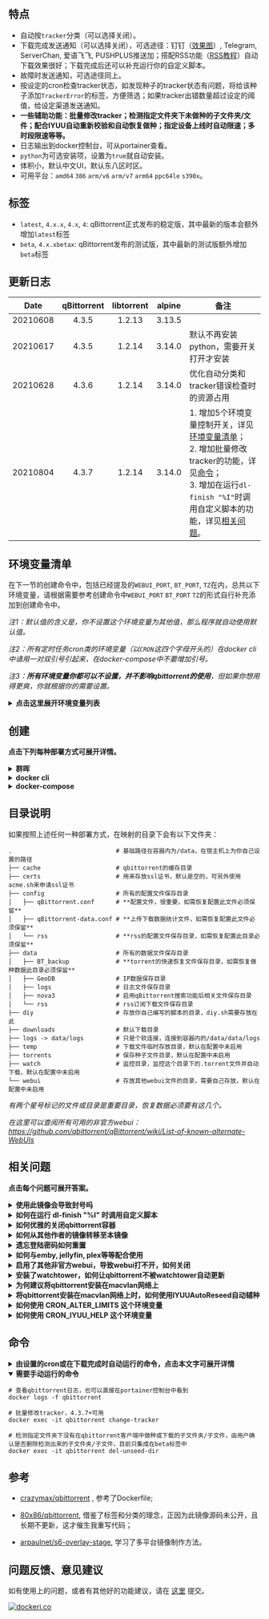 ## 特点

- 自动按`tracker`分类（可以选择关闭）。
- 下载完成发送通知（可以选择关闭），可选途径：钉钉（[效果图](https://gitee.com/evine/dockerfiles/raw/master/qbittorrent/pictures/notify.png)）, Telegram, ServerChan, 爱语飞飞, PUSHPLUS推送加；搭配RSS功能（[RSS教程](https://www.jianshu.com/p/54e6137ea4e3)）自动下载效果很好；下载完成后还可以补充运行你的自定义脚本。
- 故障时发送通知，可选途径同上。
- 按设定的cron检查tracker状态，如发现种子的tracker状态有问题，将给该种子添加`TrackerError`的标签，方便筛选；如果tracker出错数量超过设定的阈值，给设定渠道发送通知。
- **一些辅助功能：批量修改tracker；检测指定文件夹下未做种的子文件夹/文件；配合IYUU自动重新校验和自动恢复做种；指定设备上线时自动限速；多时段限速等等。**
- 日志输出到docker控制台，可从portainer查看。
- `python`为可选安装项，设置为`true`就自动安装。
- 体积小，默认中文UI，默认东八区时区。
- 可用平台：`amd64` `386` `arm/v6` `arm/v7` `arm64` `ppc64le` `s390x`。

## 标签

- `latest`, `4.x.x`, `4.x`, `4`: qBittorrent正式发布的稳定版，其中最新的版本会额外增加`latest`标签
- `beta`, `4.x.xbetax`: qBittorrent发布的测试版，其中最新的测试版额外增加`beta`标签

## 更新日志

| Date     | qBittorrent | libtorrent | alpine | 备注 |
| :-:      | :-:         | :-:        | :-:    | -    |
| 20210608 | 4.3.5       | 1.2.13     | 3.13.5 |      |
| 20210617 | 4.3.5       | 1.2.14     | 3.14.0 | 默认不再安装python，需要开关打开才安装 |
| 20210628 | 4.3.6       | 1.2.14     | 3.14.0 | 优化自动分类和tracker错误检查时的资源占用 |
| 20210804 | 4.3.7       | 1.2.14     | 3.14.0 | 1. 增加5个环境变量控制开关，详见[环境变量清单](#环境变量清单)；<br>2. 增加批量修改tracker的功能，详见[命令](#命令)；<br>3. 增加在运行`dl-finish "%I"`时调用自定义脚本的功能，详见[相关问题](#相关问题)。 |

## 环境变量清单

在下一节的创建命令中，包括已经提及的`WEBUI_PORT`, `BT_PORT`, `TZ`在内，总共以下环境变量，请根据需要参考创建命令中`WEBUI_PORT` `BT_PORT` `TZ`的形式自行补充添加到创建命令中。

*注1：默认值的含义是，你不设置这个环境变量为其他值，那么程序就自动使用默认值。*

*注2：所有定时任务cron类的环境变量（以`CRON`这四个字母开头的）在docker cli中请用一对双引号引起来，在docker-compose中不要增加引号。*

*注3：**所有环境变量你都可以不设置，并不影响qbittorrent的使用**，但如果你想用得更爽，你就根据你的需要设置。*

<details>

<summary markdown="span"><b>点击这里展开环境变量列表</b></summary>

| 序号 | 变量名                   | 默认值         | 说明 |
| :-: | :-:                     | :-:           | -    |
|  1  | PUID                    | 1500          | 用户的uid，输入命令`id -u`可以查到，以该用户运行qbittorrent-nox，群晖用户必须改。 |
|  2  | PGID                    | 1500          | 用户的gid，输入命令`id -g`可以查到，以该用户运行qbittorrent-nox，群晖用户必须改。 |
|  3  | WEBUI_PORT              | 8080          | WebUI访问端口，建议自定义，如需公网访问，需要将qBittorrent和公网之间所有网关设备上都设置端口转发。 |
|  4  | BT_PORT                 | 34567         | BT监听端口，建议自定义，如需达到`可连接`状态，需要将qBittorrent和公网之间所有网关设备上都设置端口转发。 |
|  5  | TZ                      | Asia/Shanghai | 时区，可填内容详见：https://meetingplanner.io/zh-cn/timezone/cities |
|  6  | INSTALL_PYTHON          | false         | 默认不安装python，如需要python，请设置为`true`，设置后将在首次启动容器时自动安装好。 |
|  7  | ENABLE_AUTO_CATEGORY    | true          | 是否自动分类，默认自动分类，如不想自动分类，请设置为`false`。4.3.7+可用。 |
|  8  | DL_FINISH_NOTIFY        | true          | 默认会在下载完成时向设定的通知渠道发送种子下载完成的通知消息，如不想收此类通知，则设置为`false`。 |
|  9  | TRACKER_ERROR_COUNT_MIN | 3             | 可以设置的值：正整数。在检测到tracker出错的种子数量超过这个阈值时，给设置的通知渠道发送通知。4.3.7+可用。 |
|  10 | UMASK_SET               | 000           | 权限掩码`umask`，指定qBittorrent在建立文件时预设的权限掩码，可以设置为`022`。 |
|  11 | TG_USER_ID              |               | 通知渠道telegram，如需使用需要和 TG_BOT_TOKEN 同时赋值，私聊 @getuseridbot 获取。 |
|  12 | TG_BOT_TOKEN            |               | 通知渠道telegram，如需使用需要和 TG_USER_ID 同时赋值，私聊 @BotFather 获取。 |
|  13 | TG_PROXY_ADDRESS        |               | 给TG机器人发送消息的代理地址，当设置了`TG_USER_ID`和`TG_BOT_TOKEN`后可以设置此值，形如：`http://192.168.1.1:7890`，也可以不设置。4.3.7+可用。 |
|  14 | TG_PROXY_USER           |               | 给TG机器人发送消息的代理的用户名和密码，当设置了`TG_PROXY_ADDRESS`后可以设置此值，格式为：`<用户名>:<密码>`，形如：`admin:password`，如没有可不设置。4.3.7+可用。 |
|  15 | DD_BOT_TOKEN            |               | 通知渠道钉钉，如需使用需要和 DD_BOT_SECRET 同时赋值，机器人设置中webhook链接`access_token=`后面的字符串（不含`=`以及`=`之前的字符）。 |
|  16 | DD_BOT_SECRET           |               | 通知渠道钉钉，如需使用需要和 DD_BOT_TOKEN 同时赋值，机器人设置中**只启用**`加签`，加签的秘钥，形如：`SEC1234567890abcdefg`。 |
|  17 | IYUU_TOKEN              |               | 通知渠道爱语飞飞，通过 [这里](http://iyuu.cn) 获取，爱语飞飞的TOKEN。 |
|  18 | SCKEY                   |               | 通知渠道ServerChan，通过 [这里](http://sc.ftqq.com/3.version) 获取。 |
|  19 | PUSHPLUS_TOKEN          |               | 通知渠道PUSH PLUS，填入其token，详见 [这里](http://www.pushplus.plus)，4.3.7+可用。 |
|  20 | CRON_HEALTH_CHECK       | 12 * * * *    | 宕机检查的cron，在设定的cron运行时如发现qbittorrent-nox宕机了，则向设置的通知渠道发送通知。 |
|  21 | CRON_AUTO_CATEGORY      | 32 */2 * * *  | 自动分类的cron，在设定的cron将所有种子按tracker分类。对于种子很多的大户人家，建议把cron频率修改低一些，一天一次即可。此cron可以由`ENABLE_AUTO_CATEGORY`关闭，关闭后不生效。 |
|  22 | CRON_TRACKER_ERROR      | 52 */4 * * *  | 检查tracker状态是否健康的cron，在设定的cron将检查所有种子的tracker状态，如果有问题就打上`TrackerError`的标签。对于种子很多的大户人家，建议把cron频率修改低一些，一天一次即可。 |

**以下环境变量已集成在`nevinee/qbittorrent:beta`标签中，在下一个正式版qbittorrent发布时会整合进`nevinee/qbittorrent:latest`标签。**

| 序号 | 变量名                   | 默认值         | 说明 |
| :-: | :-:                     | :-:           | -    |
|  1  | MONITOR_IP              |               | 可设置为局域网设备的ip，多个ip以半角空格分隔，形如：`192.168.1.5 192.168.1.9 192.168.1.20`。本变量作用：当检测到这些设置的ip中有任何一个ip在线时（检测频率为每分钟），自动启用qbittorent客户端的“备用速度限制”，如果都不在线就关闭“备用速度限制”。“备用速度限制”需要事先设置好限制速率，建议在路由器上给需要设置的设备固定ip。在docker cli中请使用一对双引号引起来，在docker-compose中不要使用引用。
|  2  | CRON_ALTER_LIMITS       |               | 启动和关闭“备用速度限制“的cron，主要针对多时段限速场景，当设置了`MONITOR_IP`时本变量的cron不生效（因为会冲突）。详见 [相关问题](#相关问题) 一节“如何使用 CRON_ALTER_LIMITS 这个环境变量” |
|  3  | CRON_IYUU_HELP          |               | IYUUAutoReseed辅助任务的cron，自动重校验、自动恢复做种，详见 [相关问题](#相关问题) 一节“如何使用 CRON_IYUU_HELP 这个环境变量” |

</details>

## 创建

**点击下列每种部署方式可展开详情。**

<details>

<summary markdown="span"><b>群晖</b></summary>

请见 [这里](https://gitee.com/evine/dockerfiles/blob/master/qbittorrent/dsm.md)。

</details>

<details>

<summary markdown="span"><b>docker cli</b></summary>

```
docker run -dit \
  -v $PWD/qbittorrent:/data `# 冒号左边请修改为你想在本地保存的路径，这个路径用来保存你个人的配置文件` \
  -e TZ="Asia/Shanghai" `# 时区` \
  -e WEBUI_PORT="8080"  `# WEBUI控制端口，可自定义` \
  -e BT_PORT="34567"    `# BT监听端口，可自定义` \
  -p 8080:8080          `# 冒号左右一样，要和WEBUI_PORT一致` \
  -p 34567:34567/tcp    `# 冒号左右一样，要和BT_PORT一致` \
  -p 34567:34567/udp    `# 冒号左右一样，要和BT_PORT一致` \
  --restart always \
  --name qbittorrent \
  --hostname qbittorrent \
  nevinee/qbittorrent
```

- 除`TZ` `WEBUI_PORT` `BT_PORT`这三个环境变量外，如果你还需要使用其他环境变量，请根据[环境变量清单](#环境变量清单)按照`-e 变量名="变量值" \`的形式自行添加在创建命令中。

- armv7设备如若无法使用网络，可能是seccomp问题，详见 [这里](https://wiki.alpinelinux.org/wiki/Release_Notes_for_Alpine_3.13.0#time64_requirements)。可以在创建命令中增加一行`--security-opt seccomp=unconfined \` 来解决。

- 创建完成后请访问`http://<IP>:<WEBUI_PORT>`来作进一步设置，初始用户名密码：`admin/adminadmin`。如要在公网访问，请务必修改用户名和密码。

- 如想参与qbittorrent测试工作，可以指定测试标签，如`nevinee/qbittorrent:beta`，请向qbittorrent官方反馈遇到的问题。

</details>

<details>

<summary markdown="span"><b>docker-compose</b></summary>

新建`docker-compose.yml`文件如下（[点我查看arm设备如何安装docker-compose](https://www.jianshu.com/p/1beecfed17bc)），创建好后以`docker-compose up -d`命令启动即可。

```
version: "2.0"
services:
  qbittorrent:
    image: nevinee/qbittorrent
    container_name: qbittorrent
    restart: always
    tty: true
    network_mode: bridge
    hostname: qbitorrent
    volumes:
      - ./data:/data      # 配置保存目录
    environment:
      - WEBUI_PORT=8080   # WEBUI控制端口，可自定义
      - BT_PORT=34567     # BT监听端口，可自定义
      - TZ=Asia/Shanghai  # 时区
    ports:
      - 8080:8080        # 冒号左右一致，必须同WEBUI_PORT一样
      - 34567:34567      # 冒号左右一致，必须同BT_PORT一样
      - 34567:34567/udp  # 冒号左右一致，必须同BT_PORT一样
    #security_opt:       # armv7设备请解除这两行注释
      #- seccomp=unconfined
```

如若想将qbittorrent建立在已经创建好的macvlan网络上，可以按如下方式创建：

```
version: "2.0"
services:
  qbittorrent:
    image: nevinee/qbittorrent
    container_name: qbittorrent
    restart: always
    tty: true
    networks: 
      <你的macvlan网络名称>:
        ipv4_address: <你想设置的ip>
        aliases:
          - qbittorrent
    dns:   # docker是无法为macvlan网络提供dns解析服务的，要想正常在macvlan网络上发通知，请给容器添加dns服务器，你也可以直接使用你的网关ip作为dns服务器
      - 223.5.5.5
      - 114.114.114.114
      - 1.2.4.8
    hostname: qbitorrent
    volumes:
      - ./data:/data
    environment:
      - WEBUI_PORT=8080   # WEBUI控制端口，可自定义
      - BT_PORT=34567     # BT监听端口，可自定义
      - TZ=Asia/Shanghai  # 时区
    #security_opt:        # armv7设备请解除这两行注释
      #- seccomp=unconfined

networks: 
  <你的macvlan网络名称>:
    external: true
```

- 除`TZ` `WEBUI_PORT` `BT_PORT`这三个环境变量外，其他环境变量请根据[环境变量清单](#环境变量清单)自行添加在environment中。

- armv7设备如若无法使用网络，可能是seccomp问题，详见 [这里](https://wiki.alpinelinux.org/wiki/Release_Notes_for_Alpine_3.13.0#time64_requirements)。

- 创建完成后请访问`http://<IP>:<WEBUI_PORT>`来作进一步设置，初始用户名密码：`admin/adminadmin`。如要在公网访问，请务必修改用户名和密码。

- 如想参与qbittorrent测试工作，可以指定测试标签，如`nevinee/qbittorrent:beta`，如遇到问题请向qbittorrent官方反馈。

</details>

## 目录说明

如果按照上述任何一种部署方式，在映射的目录下会有以下文件夹：

```
.                             # 基础路径在容器内为/data，在宿主机上为你自己设置的路径
├── cache                     # qbittorrent的缓存目录
├── certs                     # 用来存放ssl证书，默认是空的，可另外使用acme.sh来申请ssl证书
├── config                    # 所有的配置文件保存目录
│   ├── qBittorrent.conf      # **配置文件，很重要，如需恢复配置此文件必须保留**
│   ├── qBittorrent-data.conf # **上传下载数据统计文件，如需恢复配置此文件必须保留**
│   └── rss                   # **rss的配置文件保存目录，如需恢复配置此目录必须保留**
├── data                      # 所有的数据文件保存目录
│   ├── BT_backup             # **torrent的快速恢复文件保存目录，如需恢复做种数据此目录必须保留**
│   ├── GeoDB                 # IP数据保存目录
│   ├── logs                  # 日志文件保存目录
│   ├── nova3                 # 启用qBittorrent搜索功能后相关文件保存目录
│   └── rss                   # rss订阅下载文件保存目录
├── diy                       # 存放你自己编写的脚本的目录，diy.sh需要存放在此
├── downloads                 # 默认下载目录
├── logs -> data/logs         # 只是个软连接，连接到容器内的/data/data/logs
├── temp                      # 下载文件临时存放目录，默认在配置中未启用
├── torrents                  # 保存种子文件目录，默认在配置中未启用
├── watch                     # 监控目录，监控这个目录下的.torrent文件并自动下载，默认在配置中未启用
└── webui                     # 存放其他webui文件的目录，需要自己存放，默认在配置中未启用
```

*有两个星号标记的文件或目录是重要目录，恢复数据必须要有这几个。*

*在这里可以查阅所有可用的非官方webui：https://github.com/qbittorrent/qBittorrent/wiki/List-of-known-alternate-WebUIs*

## 相关问题

**点击每个问题可展开答案。**

<details>

<summary markdown="span"><b>使用此镜像会导致封号吗</b></summary>

此镜像未修改qbittorrent客户端官方任何信息，在和pt站tracker服务器交互时反馈的一切信息均是qbittorrent官方原版反馈的信息，此镜像只是基于qbittorrent额外增加了一些脚本而已。增加的脚本全部代码在 [这里](https://github.com/nevinen/dockerfiles/tree/master/qbittorrent) 可以查看，不会因为使用此镜像导致pt账号被封。

</details>

<details>

<summary markdown="span"><b>如何在运行 dl-finish "%I" 时调用自定义脚本</b></summary>

- 此功能可用版本：4.3.7+；

- 只要你将名为`diy.sh`的shell脚本放在映射目录下的`diy`文件夹下即可，容器内路径为`/data/diy/diy.sh`（hash已存储在名为torrent_hash的变量中，可通过此值获取其他信息）。

- 假如你要调用其他语言的脚本，比如python，可以在`diy.sh`中写上`python3 /data/diy/your_python_scripts.py $torrent_hash`即可，传递的只有种子hash，其他信息需凭借`$torrent_hash`的值通过qbittorrent的api获取。还可以参考 [这个](https://github.com/nevinen/dockerfiles/issues/3#issuecomment-887309444) 办法。

</details>

<details>

<summary markdown="span"><b>如何优雅的关闭qbittorrent容器</b></summary>

- 暴力强制关闭qbittorrent容器自然是容易丢失任务的，所以在关闭前应当先将所有种子暂停，过一会再关闭容器。这时，所有的配置文件和torrent恢复文件也都是暂停后的状态，然后再新建容器或重新部署，启动后再开始所有任务。

- 还有一点要注意，千万不要在有下载任务时关闭或重启qbittorrent容器。

</details>

<details>

<summary markdown="span"><b>如何从其他作者的镜像转移至本镜像</b></summary>

- 请注意要优雅的关闭旧容器后再处理配置文件。

- 进入原来容器的映射目录下，在config下分别找到`qBittorrent.conf` `qBittorrent-data.conf` `rss`，在data下找到`BT_backup`，然后将其参考上面的目录树放在新容器的映射目录下，然后在创建容器时，保证新容器中的下载文件的保存路径和旧容器一致，并新建容器即可。

- 举例说明如何保证新容器中的下载文件的保存路径和旧容器一致，比如旧容器中下载了一个 `xxx.2020.BluRay.1080p.x264.DTS-XXX`，保存路径为`/movies`（宿主机上的真实路径为`/volume1/home/id/movies`），那么在新建新容器时，给新容器增加一个路径映射：`/volume1/home/id/movies:/movies`　即可。

- 注意新容器的PUID/PGID和要旧容器保持一致。

- 注意在 `设置` -> `下载` 中勾选 `Torrent 完成时运行外部程序` 并填入 `dl-finish "%I"`。

</details>

<details>

<summary markdown="span"><b>遗忘登陆密码如何重置</b></summary>

```
# 进入容器
docker exec -it qbittorrent bash

# 如果启用了ssl
curl -k -X POST -d 'json={"web_ui_username":"新的用户名","web_ui_password":"新的密码"}' https://127.0.0.1:${WEBUI_PORT}/api/v2/app/setPreferences

# 如果未启用ssl
curl -X POST -d 'json={"web_ui_username":"新的用户名","web_ui_password":"新的密码"}' http://127.0.0.1:${WEBUI_PORT}/api/v2/app/setPreferences
```

</details>

<details>

<summary markdown="span"><b>如何与emby, jellyfin, plex等等配合使用</b></summary>

将需要配合使用的容器的环境变量PUID/PGID设置为一样的即可。

</details>

<details>

<summary markdown="span"><b>启用了其他非官方webui，导致webui打不开，如何关闭</b></summary>

```
# 进入容器
docker exec -it qbittorrent bash

# 如果启用了ssl
curl -k -X POST -d 'json={"alternative_webui_enabled":false}' https://127.0.0.1:${WEBUI_PORT}/api/v2/app/setPreferences

# 如果未启用ssl
curl -X POST -d 'json={"alternative_webui_enabled":false}' http://127.0.0.1:${WEBUI_PORT}/api/v2/app/setPreferences
```

</details>

<details>

<summary markdown="span"><b>安装了watchtower，如何让qbittorrent不被watchtower自动更新</b></summary>

- 方法1：部署qbittorrent容器时，直接指定标签，如`nevinee/qbittorrent:4.3.7`；

- 方法2（推荐）：在部署时在命令中添加一个label：`com.centurylinklabs.watchtower.enable=false`：

    docker cli：
    ```
    --label com.centurylinklabs.watchtower.enable=false \
    ```

    docker-compose:
    ```
        labels:
          com.centurylinklabs.watchtower.enable: false
    ```

</details>

<details>

<summary markdown="span"><b>为何建议将qbittorrent安装在macvlan网络上</b></summary>

- 可以在网关上给qbittorrent所在ip独立设置限速; 

- 如果有用openwrt时，可以让qbittorrent所在ip跳过代理。

</details>

<details>

<summary markdown="span"><b>将qbittorrent安装在macvlan网络上时，如何使用IYUUAutoReseed自动辅种</b></summary>

将两个容器都安装在同一个macvlan网络上即可。

</details>

<details>

<summary markdown="span"><b>如何使用 CRON_ALTER_LIMITS 这个环境变量</b></summary>

- 当前仅beta版可用，正式版要等到qbittorrent发布下一个稳定版时集成。

- 该功能主要提供给多时段限速场景使用，请在qbittorrent客户端中先设置好”备用速度限制“的限制速率。

- 当设置了有效的`MONITOR_IP`时，`CRON_ALTER_LIMITS`的cron不生效（因为会冲突）。

- 设置形式如：`0 5 * * *:0 18 * * *|0 8 * * *:0 22 * * *`，`|`前面的cron是启用“备用速度限制”的时间点，`|`后面的cron是关闭“备用速度限制”的时间点。需要在一天中多次启用“备用速度限制”的，以`:`分隔每个cron，可以任意个cron，需要多次关闭“备用速度限制”的同样以`:`分隔每个cron。

- 比如需要在周一至周五的5:00-8:00、17:30-23:30，以及周六、周日的9:00-23:30进行限速，那么可以设置`CRON_ALTER_LIMITS`为`0 5 * * 1-5:30 17 * * 1-5:0 9 * * 0,6|0 8 * * 1-5:30 23 * * *`。

- 比如需要在周一至周五的17:30-22:00，以及周六、周日的8:30-23:00进行限速，那么可以设置`CRON_ALTER_LIMITS`为`30 17 * * 1-5:30 8 * * 0,6|0 22 * * 1-5:0 23 * * 0,6`。

- 在docker cli中请使用一对双引号引起来，在docker-compose.yml中请勿增加引号。

</details>

<details>

<summary markdown="span"><b>如何使用 CRON_IYUU_HELP 这个环境变量</b></summary>

- 当前仅beta版可用，正式版要等到qbittorrent发布下一个稳定版时集成。

- 在设置的时间点执行`iyuu-help`命令，实现以下功能：

  1. 检查下载清单（就是qbittorrent筛选“下载”的清单），检测该清单中处于暂停状态、并且下载完成率为0%（辅种的种子在校验前也是0%）的种子，将这些种子请求重新校验。**已经请求过校验并且完成率大于0%的种子不会再次校验。**
  2. 检查暂停清单（就是qbittorrent筛选“暂停”的清单），检测该清单中100%下载完成/100%校验通过的种子，将这些种子恢复做种。**校验未通过不达100%完成率的种子不会启动，仍然保持暂停状态。**

- 配合IYUUAutoReseed，将CRON_IYUU_HELP设置在IYUUAutoReseed自动辅种任务的cron以后，并运行若干次即可（因为校验比较费时，所以要多次运行）。

- 比如你IYUUAutoReseed辅种任务的cron是`22 7,19 * * *`，你想从辅种任务5分钟后，每10分钟运行一次，共运行4次，那么可以设置CRON_IYUU_HELP为：`27-57/10 7,19 * * *`。

- 在docker cli中请使用一对双引号引起来，在docker-compose.yml中请勿增加引号。

</details>

## 命令

<details>

<summary markdown="span"><b>由设置的cron或在下载完成时自动运行的命令，点击本文字可展开详情</b></summary>

```
# 发送通知
docker exec qbittorrent notify "测试消息标题" "测试消息通知内容"

# 将所有种子按tracker进行分类，由CRON_AUTO_CATEGOR设置的cron来调用
docker exec qbittorrent auto-cat -a

# 将指定种子按tracker进行分类，会自动在下载完成时运行一次（由 dl-finish <hash> 命令调用）
docker exec qbittorrent auto-cat -i <hash>   # hash可以在种子详情中的"普通"标签页上查看到

# 下载完成时将种子分类，并发送通知，已经在配置文件中填好了
docker exec qbittorrent dl-finish <hash>     # hash可以在种子详情中的"普通"标签页上查看到

# 检查qbittorrent是否宕机，如宕机则发送通知，由CRON_HEALTH_CHECK设置的cron来调用
docker exec qbittorrent health-check

# 检查所有种子的tracker状态是否有问题，如有问题，给该种子添加一个 TrackerError 的标签，由CRON_TRACKER_ERROR设置的cron来调用
docker exec qbittorrent tracker-error

# 每分钟检测MONITOR_IP设置的ip是否在线，如有任何一个ip在线，则启用“备用速度限制”，目前仅集成在beta标签中，在下一个正式版会集成进去
docker exec qbittorrent detect-ip

## 启用可关闭“备用速度限制”，目前仅集成在beta标签中，在下一个正式版会集成进去，由CRON_ALTER_LIMITS设置的cron来调用
docker exec qbittorrent alter-limits on    # 启用“备用速度限制”
docker exec qbittorrent alter-limits off   # 关闭“备用速度限制”

## IYUUAutoReseed辅助任务，自动重校验、自动恢复做种，目前仅集成在beta标签中，由CRON_IYUU_HELP设置的cron来调用
docker exec qbittorrent iyuu-help
```

</details>

<details open>

<summary markdown="span"><b>需要手动运行的命令</b></summary>

```
# 查看qbittorrent日志，也可以直接在portainer控制台中看到
docker logs -f qbittorrent

# 批量修改tracker，4.3.7+可用
docker exec -it qbittorrent change-tracker

# 检测指定文件夹下没有在qbittorrent客户端中做种或下载的子文件夹/子文件，由用户确认是否删除检测出来的子文件夹/子文件，目前只集成在beta标签中
docker exec -it qbittorrent del-unseed-dir
```

</details>

## 参考

- [crazymax/qbittorrent](https://hub.docker.com/r/crazymax/qbittorrent) , 参考了Dockerfile; 
  
- [80x86/qbittorrent](https://hub.docker.com/r/80x86/qbittorrent), 借鉴了标签和分类的理念，正因为此镜像源码未公开，且长期不更新，这才催生我重写代码；

- [arpaulnet/s6-overlay-stage](https://hub.docker.com/r/arpaulnet/s6-overlay-stage), 学习了多平台镜像制作方法。

## 问题反馈、意见建议

如有使用上的问题，或者有其他好的功能建议，请在 [这里](https://github.com/nevinen/dockerfiles/issues) 提交。

[![dockeri.co](http://dockeri.co/image/nevinee/qbittorrent)](https://registry.hub.docker.com/nevinee/qbittorrent/)